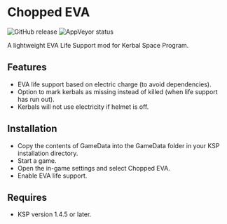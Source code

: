 # Chopped EVA

![GitHub release](https://img.shields.io/github/v/release/Mekhlin/KSP-ChoppedEVA?logo=github)
![AppVeyor status](https://img.shields.io/appveyor/build/TangChr/choppedeva?logo=appveyor&logoColor=fff)

A lightweight EVA Life Support mod for Kerbal Space Program.

Features
----------------------------
* EVA life support based on electric charge (to avoid dependencies).
* Option to mark kerbals as missing instead of killed (when life support has run out).
* Kerbals will not use electricity if helmet is off.

Installation
----------------------------
* Copy the contents of GameData into the GameData folder in your KSP installation directory.
* Start a game.
* Open the in-game settings and select Chopped EVA.
* Enable EVA life support.

Requires
----------------------------
* KSP version 1.4.5 or later.